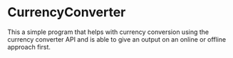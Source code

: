 # CurrencyConverter
This a simple program that helps with currency conversion using the currency converter API and is able to give an output on an online or offline approach first. 
